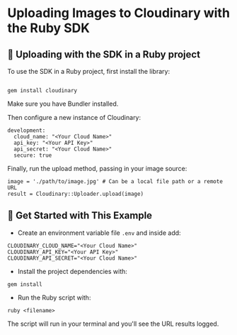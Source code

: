 # Uploading Images to Cloudinary with the Ruby SDK

## 🧰 Uploading with the SDK in a Ruby project

To use the SDK in a Ruby project, first install the library:

```

gem install cloudinary

```

Make sure you have Bundler installed.

Then configure a new instance of Cloudinary:

```
development: 
  cloud_name: "<Your Cloud Name>"
  api_key: "<Your API Key>"
  api_secret: "<Your Cloud Name>"
  secure: true
```

Finally, run the upload method, passing in your image source:

```
image = './path/to/image.jpg' # Can be a local file path or a remote URL
result = Cloudinary::Uploader.upload(image)
```

## 🚀 Get Started with This Example

* Create an environment variable file `.env` and inside add:
```
CLOUDINARY_CLOUD_NAME="<Your Cloud Name>"
CLOUDINARY_API_KEY="<Your API Key>"
CLOUDINARY_API_SECRET="<Your Cloud Name>"
```

* Install the project dependencies with:

```
gem install
```

* Run the Ruby script with:

```
ruby <filename>
```


The script will run in your terminal and you'll see the URL results logged.